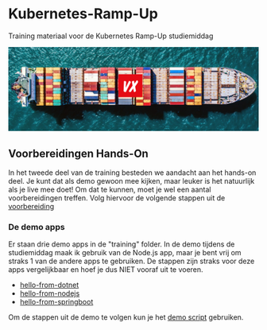 # Kubernetes-Ramp-Up
Training materiaal voor de Kubernetes Ramp-Up studiemiddag

![Kubernetes Training Logo](images/kubetraining.png)

## Voorbereidingen Hands-On

In het tweede deel van de training besteden we aandacht aan het hands-on deel. Je kunt dat als demo gewoon mee kijken, maar leuker is het natuurlijk als je live mee doet! Om dat te kunnen, moet je wel een aantal voorbereidingen treffen. Volg hiervoor de volgende stappen uit de [voorbereiding](voorbereiding.md)

### De demo apps
Er staan drie demo apps in de "training" folder. In de demo tijdens de studiemiddag maak ik gebruik van de Node.js app, maar je bent vrij om straks 1 van de andere apps te gebruiken. De stappen zijn straks voor deze apps vergelijkbaar en hoef je dus NIET vooraf uit te voeren.

- [hello-from-dotnet](training/hello-from-dotnet)
- [hello-from-nodejs](training/hello-from-nodejs)
- [hello-from-springboot](training/hello-from-springboot)

Om de stappen uit de demo te volgen kun je het [demo script](handson.md) gebruiken. 
